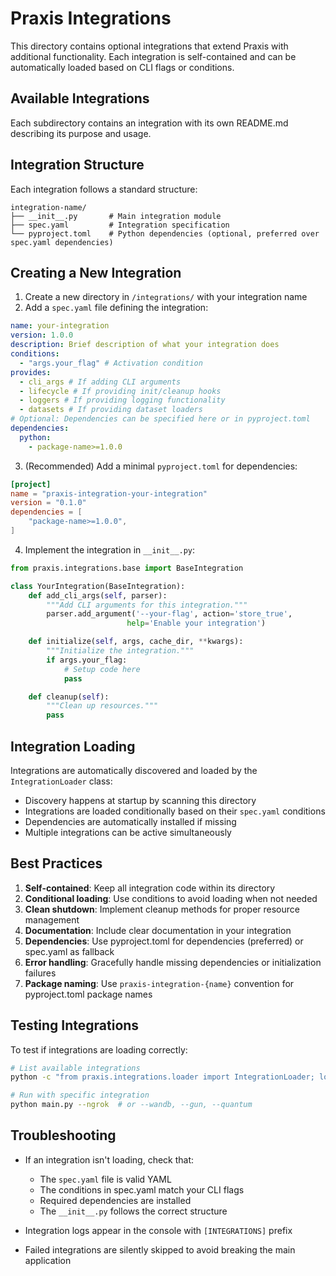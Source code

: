 # Praxis Integrations

This directory contains optional integrations that extend Praxis with additional functionality. Each integration is self-contained and can be automatically loaded based on CLI flags or conditions.

## Available Integrations

Each subdirectory contains an integration with its own README.md describing its purpose and usage.

## Integration Structure

Each integration follows a standard structure:

```
integration-name/
├── __init__.py       # Main integration module
├── spec.yaml         # Integration specification
└── pyproject.toml    # Python dependencies (optional, preferred over spec.yaml dependencies)
```

## Creating a New Integration

1. Create a new directory in `/integrations/` with your integration name
2. Add a `spec.yaml` file defining the integration:

```yaml
name: your-integration
version: 1.0.0
description: Brief description of what your integration does
conditions:
  - "args.your_flag" # Activation condition
provides:
  - cli_args # If adding CLI arguments
  - lifecycle # If providing init/cleanup hooks
  - loggers # If providing logging functionality
  - datasets # If providing dataset loaders
# Optional: Dependencies can be specified here or in pyproject.toml
dependencies:
  python:
    - package-name>=1.0.0
```

3. (Recommended) Add a minimal `pyproject.toml` for dependencies:

```toml
[project]
name = "praxis-integration-your-integration"
version = "0.1.0"
dependencies = [
    "package-name>=1.0.0",
]
```

4. Implement the integration in `__init__.py`:

```python
from praxis.integrations.base import BaseIntegration

class YourIntegration(BaseIntegration):
    def add_cli_args(self, parser):
        """Add CLI arguments for this integration."""
        parser.add_argument('--your-flag', action='store_true',
                          help='Enable your integration')

    def initialize(self, args, cache_dir, **kwargs):
        """Initialize the integration."""
        if args.your_flag:
            # Setup code here
            pass

    def cleanup(self):
        """Clean up resources."""
        pass
```

## Integration Loading

Integrations are automatically discovered and loaded by the `IntegrationLoader` class:

- Discovery happens at startup by scanning this directory
- Integrations are loaded conditionally based on their `spec.yaml` conditions
- Dependencies are automatically installed if missing
- Multiple integrations can be active simultaneously

## Best Practices

1. **Self-contained**: Keep all integration code within its directory
2. **Conditional loading**: Use conditions to avoid loading when not needed
3. **Clean shutdown**: Implement cleanup methods for proper resource management
4. **Documentation**: Include clear documentation in your integration
5. **Dependencies**: Use pyproject.toml for dependencies (preferred) or spec.yaml as fallback
6. **Error handling**: Gracefully handle missing dependencies or initialization failures
7. **Package naming**: Use `praxis-integration-{name}` convention for pyproject.toml package names

## Testing Integrations

To test if integrations are loading correctly:

```bash
# List available integrations
python -c "from praxis.integrations.loader import IntegrationLoader; loader = IntegrationLoader(); specs = loader.discover_integrations(); print([s.name for s in specs])"

# Run with specific integration
python main.py --ngrok  # or --wandb, --gun, --quantum
```

## Troubleshooting

- If an integration isn't loading, check that:

  - The `spec.yaml` file is valid YAML
  - The conditions in spec.yaml match your CLI flags
  - Required dependencies are installed
  - The `__init__.py` follows the correct structure

- Integration logs appear in the console with `[INTEGRATIONS]` prefix
- Failed integrations are silently skipped to avoid breaking the main application
